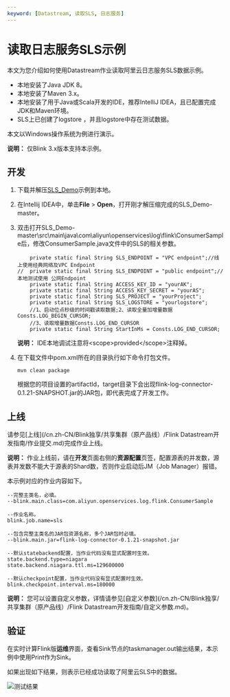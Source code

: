 ```yaml
---
keyword: [Datastream, 读取SLS, 日志服务]
---
```


# 读取日志服务SLS示例

本文为您介绍如何使用Datastream作业读取阿里云日志服务SLS数据示例。

-   本地安装了Java JDK 8。
-   本地安装了Maven 3.x。
-   本地安装了用于Java或Scala开发的IDE，推荐IntelliJ IDEA，且已配置完成JDK和Maven环境。
-   SLS上已创建了logstore ，并且logstore中存在测试数据。

本文以Windows操作系统为例进行演示。

**说明：** 仅Blink 3.x版本支持本示例。

## 开发

1.  下载并解压[SLS\_Demo](https://github.com/RealtimeCompute/SLS_Demo)示例到本地。

2.  在Intellij IDEA中，单击**File** \> **Open**，打开刚才解压缩完成的SLS\_Demo-master。

3.  双击打开SLS\_Demo-master\\src\\main\\java\\com\\aliyun\\openservices\\log\\flink\\ConsumerSample后，修改ConsumerSample.java文件中的SLS的相关参数。

    ```
        private static final String SLS_ENDPOINT = "VPC endpoint";//线上使用经典网络及VPC Endpoint
    //  private static final String SLS_ENDPOINT = "public endpoint";//本地测试使用 公网Endpoint
        private static final String ACCESS_KEY_ID = "yourAK";
        private static final String ACCESS_KEY_SECRET = "yourAS";
        private static final String SLS_PROJECT = "yourProject";
        private static final String SLS_LOGSTORE = "yourlogstore";
        //1、启动位点秒级的时间戳读取数据;2、读取全量加增量数据Consts.LOG_BEGIN_CURSOR;
        //3、读取增量数据Consts.LOG_END_CURSOR
        private static final String StartInMs = Consts.LOG_END_CURSOR;
    ```

    **说明：** IDE本地调试注意将<scope\>provided</scope\>注释掉。

4.  在下载文件中pom.xml所在的目录执行如下命令打包文件。

    ```
    mvn clean package
    ```

    根据您的项目设置的artifactId，target目录下会出现flink-log-connector-0.1.21-SNAPSHOT.jar的JAR包，即代表完成了开发工作。


## 上线

请参见[上线](/cn.zh-CN/Blink独享/共享集群（原产品线）/Flink Datastream开发指南/作业提交.md)完成作业上线。

**说明：** 作业上线前，请在**开发**页面右侧的**资源配置**页签，配置源表的并发数，源表并发数不能大于源表的Shard数，否则作业启动后JM（Job Manager）报错。

本示例对应的作业内容如下。

```
--完整主类名，必填。
--blink.main.class=com.aliyun.openservices.log.flink.ConsumerSample

--作业名称。
blink.job.name=sls

--包含完整主类名的JAR包资源名称，多个JAR包时必填。
--blink.main.jar=flink-log-connector-0.1.21-snapshot.jar

--默认statebackend配置，当作业代码没有显式配置时生效。
state.backend.type=niagara
state.backend.niagara.ttl.ms=129600000

--默认checkpoint配置，当作业代码没有显式配置时生效。
blink.checkpoint.interval.ms=180000
```

**说明：** 您可以设置自定义参数，详情请参见[自定义参数](/cn.zh-CN/Blink独享/共享集群（原产品线）/Flink Datastream开发指南/自定义参数.md)。

## 验证

在实时计算Flink版**运维**界面，查看Sink节点的taskmanager.out输出结果，本示例中使用Print作为Sink。

如果出现如下结果，则表示已经成功读取了阿里云SLS中的数据。

![测试结果](https://static-aliyun-doc.oss-accelerate.aliyuncs.com/assets/img/zh-CN/9789287951/p140078.png)


